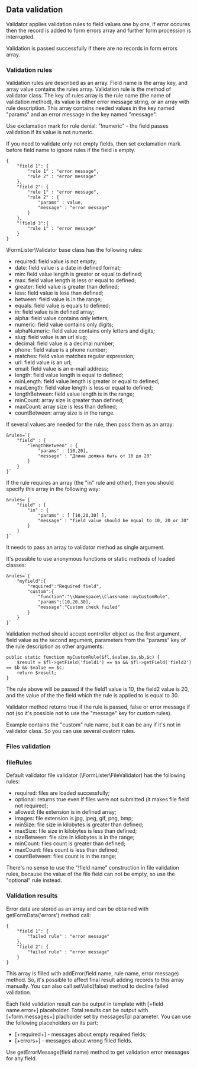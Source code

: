 ## Data validation

Validator applies validation rules to field values one by one, if error occures then the record is added to form errors array and further form procession is interrupted.

Validation is passed successfully if there are no records in form errors array. 

### Validation rules
Validation rules are described as an array. Field name is the array key, and array value contains the rules array. Validation rule is the method of validator class. The key of rules array is the rule name (the name of validation method), its value is either error message string, or an array with rule description. This array contains needed values in the key named "params" and an error message in the key named "message".

Use exclamation mark for rule denial: "!numeric" - the field passes validation if its value is not numeric.

If you need to validate only not empty fields, then set exclamation mark before field name to ignore rules if the field is empty.

```
{
    "field 1": {
        "rule 1" : "error message",
        "rule 2" : "error message"
    },
    "field 2": {
        "rule 1" : "error message",
        "rule 2" : {
            "params" : value,
            "message" : "error message"
        }
    },
    "!field 3":{
        "rule 1" : "error message"
    }
}
```
\FormLister\Validator base class has the following rules:

- required: field value is not empty;
- date: field value is a date in defined format;
- min: field value length is greater or equal to defined;
- max: field value length is less or equal to defined;
- greater: field value is greater than defined;
- less: field value is less than defined;
- between: field value is in the range;
- equals: field value is equals to defined;
- in: field value is in defined array;
- alpha: field value contains only letters;
- numeric: field value contains only digits;
- alphaNumeric: field value contains only letters and digits;
- slug: field value is an url slug;
- decimal: field value is a decimal number;
- phone: field value is a phone number;
- matches: field value matches regular expression;
- url: field value is an url;
- email: field value is an e-mail address;
- length: field value length is equal to defined;
- minLength: field value length is greater or equal to defined;
- maxLength: field value length is less or equal to defined;
- lengthBetween: field value length is in the range;
- minCount: array size is greater than defined;
- maxCount: array size is less than defined;
- countBetween: array size is in the range.

If several values are needed for the rule, then pass them as an array:
```
&rules=`{
    "field" : {
        "lengthBetween" : {
            "params" : [10,20],
            "message" : "Длина должна быть от 10 до 20"
        }
    }
}`
```

If the rule requires an array (the "in" rule and other), then you should specify this array in the following way:
```
&rules=`{
    "field" : {
        "in" : {
            "params" : [ [10,20,30] ],
            "message" : "field value should be equal to 10, 20 or 30"
        }
    }
}`
```

It needs to pass an array to validator method as single argument.

It's possible to use anonymous functions or static methods of loaded classes:
```
&rules=`{
    "myfield":{
        "required":"Required field",
        "custom":{
            "function":"\\Namespace\\Classname::myCustomRule",
            "params":[10,20,30],
            "message":"Custom check failed"
        }
    }
}`
```

Validation method should accept controller object as the first argument, field value as the second argument, parameters from the "params" key of the rule description as other arguments:
```
public static function myCustomRule($fl,$value,$a,$b,$c) {
    $result = $fl->getField('field1') == $a && $fl->getField('field2') == $b && $value == $c;
    return $result;
}
```
The rule above will be passed if the field1 value is 10, the field2 value is 20, and the value of the the field which the rule is applied to is equal to 30.

Validator method returns true if the rule is passed, false or error message if not (so it's possible not to use the "message" key for custom rules).

Example contains the "сustom" rule name, but it can be any if it's not in validator class. So you can use several custom rules.

### Files validation
### fileRules
Default validator file validator (\FormLister\FileValidator) has the following rules:

- required: files are loaded successfully;
- optional: returns true even if files were not submitted (it makes file field not required);
- allowed: file extension is in defined array;
- images: file extension is jpg, jpeg, gif, png, bmp;
- minSize: file size in kilobytes is greater than defined;
- maxSize: file size in kilobytes is less than defined;
- sizeBetween: file size in kilobytes is in the range;
- minCount: files count is greater than defined;
- maxCount: files count is less than defined;
- countBetween: files count is in the range;

There's no sense to use the "!field name" construction in file validation rules,  because the value of the file field can not be empty, so use the "optional" rule instead.

### Validation results
Error data are stored as an array and can be obtained with getFormData('errors') method call:
```
{
    "field 1": {
        "failed rule" : "error message"
    },
    "field 2": {
        "failed rule" : "error message"
    }
}
```
This array is filled with addError(field name, rule name, error message) method. So, it's possible to affect final result adding records to this array manually. You can also call setValid(false) method to decline failed validation. 

Each field validation result can be output in template with [+field name.error+] placeholder. Total results can be output with [+form.messages+] placholder set by messagesTpl parameter. You can use the following placeholders on its part: 

- [+required+] - messages about empty required fields;
- [+errors+] - messages about wrong filled fields.

Use getErrorMessage(field name) method to get validation error messages for any field.
